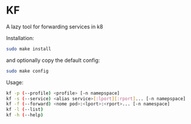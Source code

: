# KF
A lazy tool for forwarding  services in k8

Installation:
```bash
sudo make install
```

and optionally copy the default config:
```bash
sudo make config
```


Usage:
```bash
kf -p (--profile) <profile> [-n namepspace]
kf -s (--service) <alias service>[:lport][:rport]... [-n namepspace] 
kf -f (--forward) <nome pod>:<lport>:<rport>... [-n namespace] 
kf -l (--list)
kf -h (--help)
```
